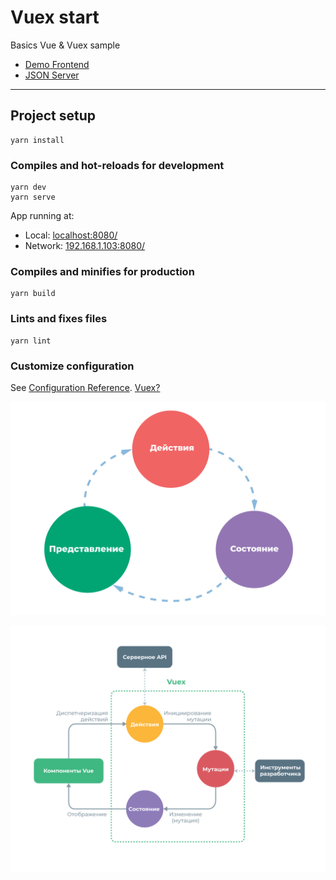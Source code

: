 # Vuex start

Basics Vue & Vuex sample

- [Demo Frontend](https://vuex-start.vercel.app)
- [JSON Server](https://stream-json-server.herokuapp.com)

---

## Project setup

```
yarn install
```

### Compiles and hot-reloads for development

```
yarn dev
yarn serve
```

App running at:

- Local: [localhost:8080/](http://localhost:8080/)
- Network: [192.168.1.103:8080/](http://192.168.1.103:8080/)

### Compiles and minifies for production

```
yarn build
```

### Lints and fixes files

```
yarn lint
```

### Customize configuration

See [Configuration Reference](https://cli.vuejs.org/config/).
[Vuex?](https://vuex.vuejs.org/ru/#что-такое-«паттерн-управления-состоянием»)

![flow](static/flow.png)

![vuex](static/vuex.png)
